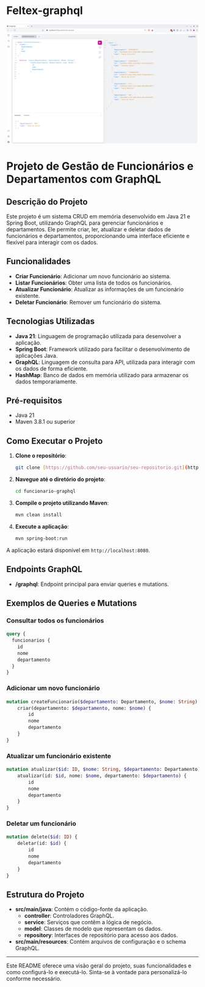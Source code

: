 # Feltex-graphql


![GraphQL](imagens/graphQL.png)


# Projeto de Gestão de Funcionários e Departamentos com GraphQL

## Descrição do Projeto
Este projeto é um sistema CRUD em memória desenvolvido em Java 21 e Spring Boot, utilizando GraphQL para gerenciar funcionários e departamentos. Ele permite criar, ler, atualizar e deletar dados de funcionários e departamentos, proporcionando uma interface eficiente e flexível para interagir com os dados.

## Funcionalidades
- **Criar Funcionário**: Adicionar um novo funcionário ao sistema.
- **Listar Funcionários**: Obter uma lista de todos os funcionários.
- **Atualizar Funcionário**: Atualizar as informações de um funcionário existente.
- **Deletar Funcionário**: Remover um funcionário do sistema.

## Tecnologias Utilizadas
- **Java 21**: Linguagem de programação utilizada para desenvolver a aplicação.
- **Spring Boot**: Framework utilizado para facilitar o desenvolvimento de aplicações Java.
- **GraphQL**: Linguagem de consulta para API, utilizada para interagir com os dados de forma eficiente.
- **HashMap**: Banco de dados em memória utilizado para armazenar os dados temporariamente.

## Pré-requisitos
- Java 21
- Maven 3.8.1 ou superior

## Como Executar o Projeto
1. **Clone o repositório**:
   ```sh
   git clone [https://github.com/seu-usuario/seu-repositorio.git](https://github.com/feltex/funcionario-graphql)
   ```
2. **Navegue até o diretório do projeto**:
   ```sh
   cd funcionario-graphql
   ```
3. **Compile o projeto utilizando Maven**:
   ```sh
   mvn clean install
   ```
4. **Execute a aplicação**:
   ```sh
   mvn spring-boot:run
   ```
   

A aplicação estará disponível em `http://localhost:8080`.

## Endpoints GraphQL
- **/graphql**: Endpoint principal para enviar queries e mutations.

## Exemplos de Queries e Mutations

### Consultar todos os funcionários
```graphql
query {
  funcionarios {
    id
    nome
    departamento
  }
}
```

### Adicionar um novo funcionário
```graphql
mutation createFuncionario($departamento: Departamento, $nome: String) {
    criar(departamento: $departamento, nome: $nome) {
        id
        nome
        departamento
    }
}
```

### Atualizar um funcionário existente
```graphql
mutation atualizar($id: ID, $nome: String, $departamento: Departamento) {
    atualizar(id: $id, nome: $nome, departamento: $departamento) {
        id
        nome
        departamento
    }
}
```

### Deletar um funcionário
```graphql
mutation delete($id: ID) {
    deletar(id: $id) {
        id
        nome
        departamento
    }
}
```



## Estrutura do Projeto
- **src/main/java**: Contém o código-fonte da aplicação.
    - **controller**: Controladores GraphQL.
    - **service**: Serviços que contêm a lógica de negócio.
    - **model**: Classes de modelo que representam os dados.
    - **repository**: Interfaces de repositório para acesso aos dados.
- **src/main/resources**: Contém arquivos de configuração e o schema GraphQL.

---

Este README oferece uma visão geral do projeto, suas funcionalidades e como configurá-lo e executá-lo. 
Sinta-se à vontade para personalizá-lo conforme necessário.
